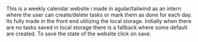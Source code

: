 This is a weekly calendar website i made in agular/tailwind as an intern where the user can create/delete tasks or mark them as done for each day. Its fully made in the front end utilizing the local storage. Initially when there are no tasks saved in local storage there is a fallback where some default are created. To save the state of the website click on save.
